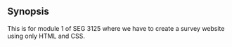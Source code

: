 ## Synopsis

This is for module 1 of SEG 3125 where we have to create a survey website using only HTML and CSS.